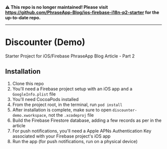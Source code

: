 **⚠️ This repo is no longer maintained! Please visit https://github.com/PhraseApp-Blog/ios-firebase-i18n-p2-starter for the up-to-date repo.**

---

# Discounter (Demo)
Starter Project for iOS/Firebase PhraseApp Blog Article - Part 2

## Installation
1. Clone this repo
1. You'll need a Firebase project setup with an iOS app and a `GoogleInfo.plist` file
1. You'll need CocoaPods installed
1. From the project root, in the terminal, run `pod install`
1. After installation is complete, make sure to open `discounter-demo.xworkspace`, not the `.xcodeproj` file
1. Build the Firebase Firestore database, adding a few records as per in the article
1. For push notifications, you'll need a Apple APNs Authentication Key associated with your Firebase project's iOS app
1. Run the app (for push notifications, run on a physical device)
